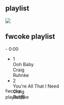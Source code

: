 ## playlist

<body marginwidth="0" marginheight="0">
<div id="player" style="width: 320px; height: 230px;"><div class="player">
<div class="f-cb">
<div class="cover">
<img id="cover" src="//p1.music.126.net/CmS7tDGMFMQ5BnATkOLoaw==/109951166875745938.jpg?param=90y90">
</div>
<div id="ctrl-box" class="ctrlBox" style="width: 210px;">
<h2 class="f-pr"><i data-action="home" class="logo"></i><div id="title" class="title">fwcoke playlist</div></h2>
<div id="bar" class="bar">
<div class="played j-flag" style="width: 0%;"><span class="bg thumb j-flag" id="auto-id-fLKGpiSv1JaBRHLB"></span></div>
</div>
<div class="oprBox">
<div id="time" class="time">- 0:00</div>
<div class="btnGroup f-cb">
<div id="prev" class="bg prev" data-action="prev"></div>
<div id="pause" class="bg mid pause f-hide" data-action="pause"></div>
<div id="play" class="bg mid play" data-action="play"></div>
<div id="next" class="bg next" data-action="next"></div>
</div>
<div class="bg open " data-action="open"></div>
</div>
</div>
</div>
<div id="list" class="list" style="height: 140px;">
<div class="box" style="height: 100px;">
<ul class="f-cb" id="list-box"><li class="f-cb odd" data-action="playByIndex" data-index="0" style="width: 302px;"><div class="cur"></div><div class="index">1</div><div class="name f-thide" title="Ooh Baby" style="width: 176.4px;">Ooh Baby</div><div class="by f-thide" style="width: 75.6px;">Craig Ruhnke</div></li><li class="f-cb " data-action="playByIndex" data-index="1" style="width: 302px;"><div class="cur"></div><div class="index">2</div><div class="name f-thide" title="You're All That I Need" style="width: 176.4px;">You're All That I Need</div><div class="by f-thide" style="width: 75.6px;">Craig Ruhnke</div></li></ul>
<div class="track j-flag" id="auto-id-RXbOSh8c6DSZhx8x"><div class="scroll j-flag" style="height: 100px; display: none; top: 0px;"></div></div>
</div>
<div data-action="home" class="foot">
<div class="logo"></div>
<div class="yyy">fwcoke</div>
<div class="slogan">playlist质</div>
</div>
</div>
</div>
</div>

<script src="//s3.music.126.net/web/s/core_86f20f8e7f3d47ab21d57bea85e34f50.js?86f20f8e7f3d47ab21d57bea85e34f50" type="text/javascript"></script><iframe frameborder="0" id="auto-id-0MN94o8RFzJyRQCe" style="display: none;" src="about:blank"></iframe><script type="text/javascript" src="https://acstatic-dun.126.net/tool.min.js"></script><script src="//s3.music.126.net/web/s/pt_outchain_player_78c44c2b6d44af2e07225fa8a9c97032.js?78c44c2b6d44af2e07225fa8a9c97032" type="text/javascript"></script>

<script type="text/javascript">
var _gaq=_gaq||[];
_gaq.push(['_setAccount','UA-38766552-1'],['_setLocalGifPath','/UA-38766552-1/__utm.gif'],['_setLocalRemoteServerMode']);
_gaq.push(['_trackPageview']);
if (navigator.userAgent.indexOf('iPad') != -1) {
iframeHeight = Math.max(
Math.max(document.body.scrollHeight, document.documentElement.scrollHeight),
Math.max(document.body.offsetHeight, document.documentElement.offsetHeight),
Math.max(document.body.clientHeight, document.documentElement.clientHeight)
);
top.document.body.style.height = iframeHeight + 20 + 'px';
}
</script>
<div><div></div></div><div></div><div></div><div class="global_container__10fOb"></div></body>
